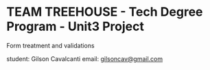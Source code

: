 # TEAM TREEHOUSE - Tech Degree Program - Unit3 Project

Form treatment and validations

student: Gilson Cavalcanti
email: gilsoncav@gmail.com
